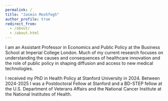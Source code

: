 ```yaml
---
permalink: /
title: "Jasmin Moshfegh"
author_profile: true
redirect_from: 
  - /about/
  - /about.html
---
```


I am an Assistant Professor in Economics and Public Policy at the Business School at Imperial College London. Much of my current research focuses on understanding the causes and consequences of healthcare innovation and the role of public policy in shaping diffusion and access to new medical technologies. 

I received my PhD in Health Policy at Stanford University in 2024. Between 2024-2025 I was a Postdoctoral Fellow at Stanford and a BD-STEP fellow at the U.S. Department of Veterans Affairs and the National Cancer Institute at the National Institutes of Health.
